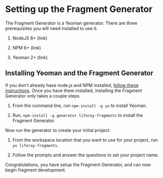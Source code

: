 # Setting up the Fragment Generator

The Fragment Generator is a Yeoman generator. There are three prerequisites you 
will need installed to use it:

1. NodeJS 8+ (link)

2. NPM 6+ (link)

3. Yeoman 2+ (link)

## Installing Yeoman and the Fragment Generator

If you don't already have node.js and NPM installed, [follow these instructions](link). Once you have them installed, installing the Fragment 
Generator only takes a couple steps.

1.  From the command line, run `npm-install -g yo` to install Yeoman.

2.  Run, `npm-install -g generator liferay-fragments` to install the Fragment 
    Generator.
    
Now run the generator to create your initial project:

1.  From the workspace location that you want to use for your project, run
    `yo liferay-fragments`.
    
2.  Follow the prompts and answer the questions to set your project name.

Congratulations, you have setup the Fragment Generator, and can now begin 
fragment development.